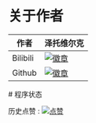 # 关于作者
<div align="Left">
  
| 作者 | 泽托维尔克 |
| ---------- | -----------|
| Bilibili | <a href="https://space.bilibili.com/1403109864"><img src="https://img.shields.io/badge/泽托维尔克%E7%9A%84-Bilibili-brightgreen" alt="徽章"></a> |
| Github | <a href="https://github.com/SentientWaste"><img src="https://img.shields.io/badge/泽托维尔克%E7%9A%84-Github-brightgreen" alt="徽章"></a> |

</div>
# 程序状态

<div align="Left">
  
历史点赞 : [![点赞](https://api.star-history.com/svg?repos=guodongxiaren/README&type=Date)](https://star-history.com/#guodongxiaren/README&Date)
</div>
